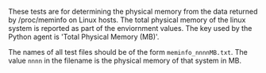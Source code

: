These tests are for determining the physical memory from the data returned by
/proc/meminfo on Linux hosts. The total physical memory of the linux system is
reported as part of the enviornment values. The key used by the Python agent
is 'Total Physical Memory (MB)'.

The names of all test files should be of the form `meminfo_nnnnMB.txt`. The
value `nnnn` in the filename is the physical memory of that system in MB.
